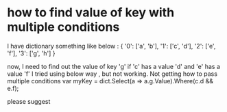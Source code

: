 
# how to find value of key with multiple conditions

I have dictionary something like below :
{
 '0': ['a', 'b'],
 '1': ['c', 'd'],
 '2': ['e', 'f'],
 '3': ['g', 'h']
}

now, I need to find out the value of key 'g' if 'c' has a value 'd' and 'e' has a value 'f'
I tried using below way , but not working. Not getting how to pass multiple conditions
    var myKey = dict.Select(a => a.g.Value).Where(c.d && e.f);

please suggest

        